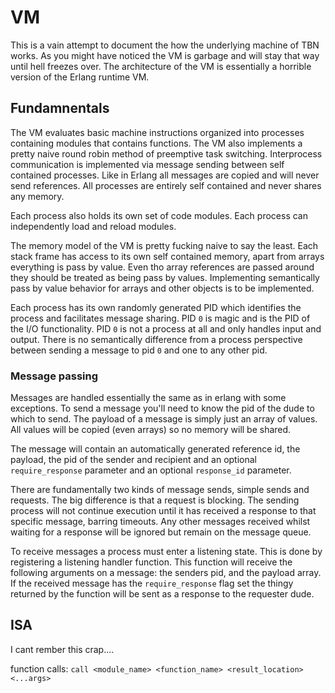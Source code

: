 # VM

This is a vain attempt to document the how the underlying machine of TBN works.
As you might have noticed the VM is garbage and will stay that way until hell freezes over.
The architecture of the VM is essentially a horrible version of the Erlang runtime VM.

## Fundamnentals

The VM evaluates basic machine instructions organized into processes containing modules that contains functions.
The VM also implements a pretty naive round robin method of preemptive task switching. Interprocess
communication is implemented via message sending between self contained processes. Like in Erlang all
messages are copied and will never send references. All processes are entirely self contained
and never shares any memory.

Each process also holds its own set of code modules. Each process can independently load and reload modules.

The memory model of the VM is pretty fucking naive to say the least. Each stack frame has access to its own
self contained memory, apart from arrays everything is pass by value. Even tho array references are passed
around they should be treated as being pass by values. Implementing semantically pass by value behavior for arrays
and other objects is to be implemented.

Each process has its own randomly generated PID which identifies the process and facilitates message sharing.
PID `0` is magic and is the PID of the I/O functionality. PID `0` is not a process at all and only handles input and
output. There is no semantically difference from a process perspective between sending a message to pid `0` and one to
any other pid.

### Message passing

Messages are handled essentially the same as in erlang with some exceptions.
To send a message you'll need to know the pid of the dude to which to send.
The payload of a message is simply just an array of values. All values will be copied (even arrays) so no memory will be shared.

The message will contain an automatically generated reference id, the payload, the pid of the sender and recipient and an optional
`require_response` parameter and an optional `response_id` parameter.

There are fundamentally two kinds of message sends, simple sends and requests. The big difference is that
a request is blocking. The sending process will not continue execution until it has received a response to that specific message,
barring timeouts. Any other messages received whilst waiting for a response will be ignored but remain on the message queue.

To receive messages a process must enter a listening state. This is done by registering a listening handler function. This function
will receive the following arguments on a message: the senders pid, and the payload array. If the received message has the `require_response`
flag set the thingy returned by the function will be sent as a response to the requester dude.

## ISA
I cant rember this crap....

function calls:
`call <module_name> <function_name> <result_location> <...args>`
